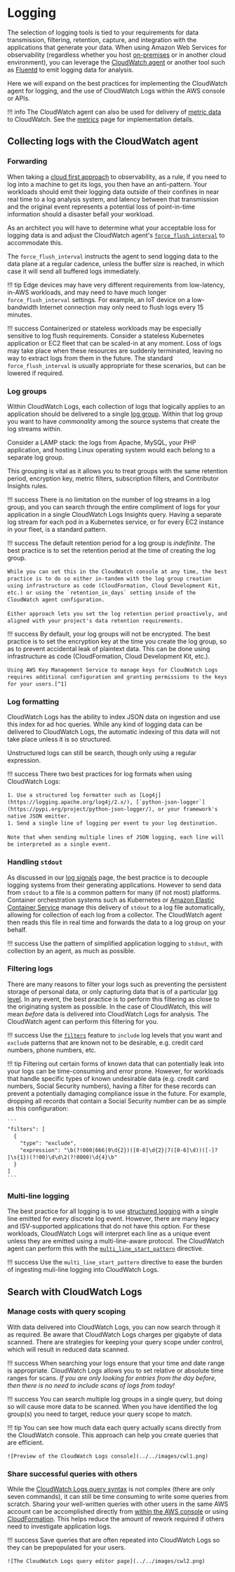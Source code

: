 # Logging

The selection of logging tools is tied to your requirements for data transmission, filtering, retention, capture, and integration with the applications that generate your data. When using Amazon Web Services for observability (regardless whether you host [on-premises](/faq#what-is-a-cloud-first-approach) or in another cloud environment), you can leverage the [CloudWatch agent](https://docs.aws.amazon.com/AmazonCloudWatch/latest/monitoring/Install-CloudWatch-Agent.html) or another tool such as [Fluentd](https://www.fluentd.org/) to emit logging data for analysis. 

Here we will expand on the best practices for implementing the CloudWatch agent for logging, and the use of CloudWatch Logs within the AWS console or APIs.

!!! info
	The CloudWatch agent can also be used for delivery of [metric data](../../signals/metrics/) to CloudWatch. See the [metrics](../../tools/metrics/) page for implementation details.

## Collecting logs with the CloudWatch agent

### Forwarding

When taking a [cloud first approach](../../faq#what-is-a-cloud-first-approach) to observability, as a rule, if you need to log into a machine to get its logs, you then have an anti-pattern. Your workloads should emit their logging data outside of their confines in near real time to a log analysis system, and latency between that transmission and the original event represents a potential loss of point-in-time information should a disaster befall your workload.

As an architect you will have to determine what your acceptable loss for logging data is and adjust the CloudWatch agent's [`force_flush_interval`](https://docs.aws.amazon.com/AmazonCloudWatch/latest/monitoring/CloudWatch-Agent-Configuration-File-Details.html#CloudWatch-Agent-Configuration-File-Logssection) to accommodate this.

The `force_flush_interval` instructs the agent to send logging data to the data plane at a regular cadence, unless the buffer size is reached, in which case it will send all buffered logs immediately.

!!! tip
	Edge devices may have very different requirements from low-latency, in-AWS workloads, and may need to have much longer `force_flush_interval` settings. For example, an IoT device on a low-bandwidth Internet connection may only need to flush logs every 15 minutes. 

!!! success
	Containerized or stateless workloads may be especially sensitive to log flush requirements. Consider a stateless Kubernetes application or EC2 fleet that can be scaled-in at any moment. Loss of logs may take place when these resources are suddenly terminated, leaving no way to extract logs from them in the future. The standard `force_flush_interval` is usually appropriate for these scenarios, but can be lowered if required.

### Log groups

Within CloudWatch Logs, each collection of logs that logically applies to an application should be delivered to a single [log group](https://docs.aws.amazon.com/AmazonCloudWatch/latest/logs/CloudWatchLogsConcepts.html). Within that log group you want to have *commonality* among the source systems that create the log streams within.

Consider a LAMP stack: the logs from Apache, MySQL, your PHP application, and hosting Linux operating system would each belong to a separate log group.

This grouping is vital as it allows you to treat groups with the same retention period, encryption key, metric filters, subscription filters, and Contributor Insights rules.

!!! success
	There is no limitation on the number of log streams in a log group, and you can search through the entire compliment of logs for your application in a single CloudWatch Logs Insights query. Having a separate log stream for each pod in a Kubernetes service, or for every EC2 instance in your fleet, is a standard pattern.

!!! success
	The default retention period for a log group is *indefinite*. The best practice is to set the retention period at the time of creating the log group. 

	While you can set this in the CloudWatch console at any time, the best practice is to do so either in-tandem with the log group creation using infrastructure as code (CloudFormation, Cloud Development Kit, etc.) or using the `retention_in_days` setting inside of the CloudWatch agent configuration. 

	Either approach lets you set the log retention period proactively, and aligned with your project's data retention requirements.

!!! success
	By default, your log groups will not be encrypted. The best practice is to set the encryption key at the time you create the log group, so as to prevent accidental leak of plaintext data. This can be done using infrastructure as code (CloudFormation, Cloud Development Kit, etc.). 

	Using AWS Key Management Service to manage keys for CloudWatch Logs requires additional configuration and granting permissions to the keys for your users.[^1] 

### Log formatting

CloudWatch Logs has the ability to index JSON data on ingestion and use this index for ad hoc queries. While any kind of logging data can be delivered to CloudWatch Logs, the automatic indexing of this data will not take place unless it is so structured. 

Unstructured logs can still be search, though only using a regular expression.

!!! success
	There two best practices for log formats when using CloudWatch Logs:

	1. Use a structured log formatter such as [Log4j](https://logging.apache.org/log4j/2.x/), [`python-json-logger`](https://pypi.org/project/python-json-logger/), or your framework's native JSON emitter. 
	1. Send a single line of logging per event to your log destination.

	Note that when sending multiple lines of JSON logging, each line will be interpreted as a single event.

### Handling `stdout`

As discussed in our [log signals](../../signals/logs/#log-to-stdout) page, the best practice is to decouple logging systems from their generating applications. However to send data from `stdout` to a file is a common pattern for many (if not most) platforms. Container orchestration systems such as Kubernetes or [Amazon Elastic Container Service](https://aws.amazon.com/ecs/) manage this delivery of `stdout` to a log file automatically, allowing for collection of each log from a collector. The CloudWatch agent then reads this file in real time and forwards the data to a log group on your behalf.

!!! success
	Use the pattern of simplified application logging to `stdout`, with collection by an agent, as much as possible.

### Filtering logs

There are many reasons to filter your logs such as preventing the persistent storage of personal data, or only capturing data that is of a particular [log level](../../logs/#use-log-levels-appropriately). In any event, the best practice is to perform this filtering as close to the originating system as possible. In the case of CloudWatch, this will mean *before* data is delivered into CloudWatch Logs for analysis. The CloudWatch agent can perform this filtering for you.

!!! success
	Use the [`filters`](https://docs.aws.amazon.com/AmazonCloudWatch/latest/monitoring/CloudWatch-Agent-Configuration-File-Details.html#CloudWatch-Agent-Configuration-File-Logssection) feature to `include` log levels that you want and `exclude` patterns that are known not to be desirable, e.g. credit card numbers, phone numbers, etc.

!!! tip
	Filtering out certain forms of known data that can potentially leak into your logs can be time-consuming and error prone. However, for workloads that handle specific types of known undesirable data (e.g. credit card numbers, Social Security numbers), having a filter for these records can prevent a potentially damaging compliance issue in the future. For example, dropping all records that contain a Social Security number can be as simple as this configuration:

	```
	"filters": [
      {
        "type": "exclude",
        "expression": "\b(?!000|666|9\d{2})([0-8]\d{2}|7([0-6]\d))([-]?|\s{1})(?!00)\d\d\2(?!0000)\d{4}\b"
      }
    ]
    ```

### Multi-line logging

The best practice for all logging is to use [structured logging](../../signals/logs/#structured-logging-is-key-to-success) with a single line emitted for every discrete log event. However, there are many legacy and ISV-supported applications that do not have this option. For these workloads, CloudWatch Logs will interpret each line as a unique event unless they are emitted using a multi-line-aware protocol. The CloudWatch agent can perform this with the [`multi_line_start_pattern`](https://docs.aws.amazon.com/AmazonCloudWatch/latest/monitoring/CloudWatch-Agent-Configuration-File-Details.html#CloudWatch-Agent-Configuration-File-Logssection) directive.

!!! success
	Use the `multi_line_start_pattern` directive to ease the burden of ingesting muli-line logging into CloudWatch Logs.

## Search with CloudWatch Logs

### Manage costs with query scoping

With data delivered into CloudWatch Logs, you can now search through it as required. Be aware that CloudWatch Logs charges per gigabyte of data scanned. There are strategies for keeping your query scope under control, which will result in reduced data scanned.

!!! success
	When searching your logs ensure that your time and date range is appropriate. CloudWatch Logs allows you to set relative or absolute time ranges for scans. *If you are only looking for entries from the day before, then there is no need to include scans of logs from today!*

!!! success
	You can search multiple log groups in a single query, but doing so will cause more data to be scanned. When you have identified the log group(s) you need to target, reduce your query scope to match.

!!! tip
	You can see how much data each query actually scans directly from the CloudWatch console. This approach can help you create queries that are efficient.

	![Preview of the CloudWatch Logs console](../../images/cwl1.png)

### Share successful queries with others

While the [CloudWatch Logs query syntax](https://docs.aws.amazon.com/AmazonCloudWatch/latest/logs/CWL_QuerySyntax.html) is not complex (there are only seven commands), it can still be time consuming to write some queries from scratch. Sharing your well-written queries with other users in the same AWS account can be accomplished directly from [within the AWS console](https://docs.aws.amazon.com/AmazonCloudWatch/latest/logs/CWL_Insights-Saving-Queries.html) or using [CloudFormation](https://docs.aws.amazon.com/AWSCloudFormation/latest/UserGuide/aws-resource-logs-querydefinition.html). This helps reduce the amount of rework required if others need to investigate application logs.

!!! success
	Save queries that are often repeated into CloudWatch Logs so they can be prepopulated for your users.

	![The CloudWatch Logs query editor page](../../images/cwl2.png)


[^1]: See [How to search through your AWS Systems Manager Session Manager console logs – Part 1](https://aws.amazon.com/blogs/mt/how-to-search-through-your-aws-systems-manager-session-manager-console-logs-part-1/) for a practical example of CloudWatch Logs log group encryption with access privileges.

